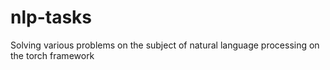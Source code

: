 # nlp-tasks
Solving various problems on the subject of natural language processing on the torch framework
